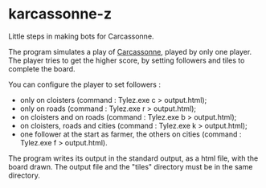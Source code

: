 # karcassonne-z
Little steps in making bots for Carcassonne.



The program simulates a play of [Carcassonne](https://en.wikipedia.org/wiki/Carcassonne_(board_game)), played by only one player.
The player tries to get the higher score, by setting followers and tiles to complete the board.

You can configure the player to set followers :
- only on cloisters (command : Tylez.exe c > output.html);
- only on roads (command : Tylez.exe r > output.html);
- on cloisters and on roads (command : Tylez.exe b > output.html);
- on cloisters, roads and cities (command : Tylez.exe k > output.html);
- one follower at the start as farmer, the others on cities (command : Tylez.exe f > output.html).

The program writes its output in the standard output, as a html file, with the board drawn.
The output file and the "tiles" directory must be in the same directory.

